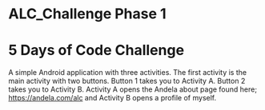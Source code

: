 # ALC_Challenge Phase 1
# 5 Days of Code Challenge
A simple Android application with three activities.
The first activity is the main activity with two buttons.
Button 1 takes you to Activity A.
Button 2 takes you to Activity B.
Activity A opens the Andela about page found here; https://andela.com/alc and
Activity B opens a profile of myself.

